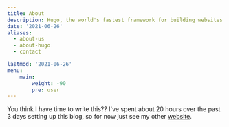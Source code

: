 ```yaml
---
title: About
description: Hugo, the world's fastest framework for building websites
date: '2021-06-26'
aliases:
  - about-us
  - about-hugo
  - contact

lastmod: '2021-06-26'
menu:
    main:
        weight: -90
        pre: user
---
```


You think I have time to write this??
I've spent about 20 hours over the past 3 days setting up this blog, so for now just see my other [website](https://timochung.netlify.app/info.html).
